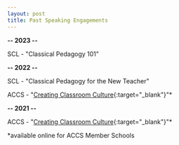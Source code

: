 ```yaml
---
layout: post
title: Past Speaking Engagements
---
```


**-- 2023 --**

SCL - "Classical Pedagogy 101"

**-- 2022 --**

SCL - "Classical Pedagogy for the New Teacher"

ACCS - "[Creating Classroom Culture](https://mrc.classicalchristian.org/conference_media/mandi-gerth-creating-classroom-culture/){:target="_blank"}"*

**-- 2021 --**

ACCS - "[Creating Classroom Culture](https://mrc.classicalchristian.org/conference_media/creating-classroom-culture-giving-your-students-what-lasts-mandi-gerth/){:target="_blank"}"* 

*available online for ACCS Member Schools
